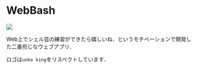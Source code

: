 # WebBash

![](https://blog.chomama.jp/wp-content/uploads/2020/06/webbashicon-2.png)

Web上でシェル芸の練習ができたら嬉しいね．というモチベーションで開発した二番煎じなウェブアプリ．

ロゴは`unko king`をリスペクトしています．
